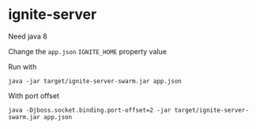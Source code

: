 # ignite-server

Need java 8

Change the `app.json` `IGNITE_HOME` property value

Run with

	java -jar target/ignite-server-swarm.jar app.json
	
With port offset

	java -Djboss.socket.binding.port-offset=2 -jar target/ignite-server-swarm.jar app.json
